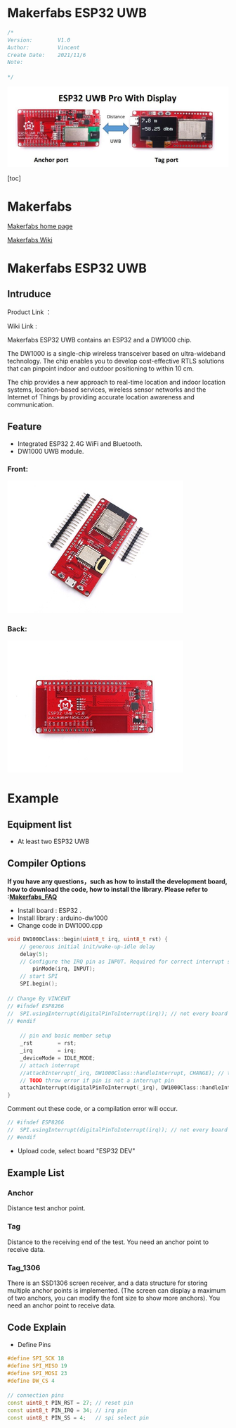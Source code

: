 # Makerfabs ESP32 UWB

```c++
/*
Version:		V1.0
Author:			Vincent
Create Date:	2021/11/6
Note:
	
*/
```
![](md_pic/main.jpg)


[toc]

# Makerfabs

[Makerfabs home page](https://www.makerfabs.com/)

[Makerfabs Wiki](https://makerfabs.com/wiki/index.php?title=Main_Page)

# Makerfabs ESP32 UWB
## Intruduce

Product Link ：[]() 

Wiki Link : []() 

Makerfabs ESP32 UWB contains an ESP32 and a DW1000 chip.

The DW1000 is a single-chip wireless transceiver based on ultra-wideband technology. The chip enables you to develop cost-effective RTLS solutions that can pinpoint indoor and outdoor positioning to within 10 cm.

The chip provides a new approach to real-time location and indoor location systems, location-based services, wireless sensor networks and the Internet of Things by providing accurate location awareness and communication.




## Feature

- Integrated ESP32 2.4G WiFi and Bluetooth.
- DW1000 UWB module.


### Front:

![front](md_pic/front.jpg)

### Back:
![back](md_pic/back.jpg)


# Example

## Equipment list


- At least two ESP32 UWB


## Compiler Options

**If you have any questions，such as how to install the development board, how to download the code, how to install the library. Please refer to :[Makerfabs_FAQ](https://github.com/Makerfabs/Makerfabs_FAQ)**

- Install board : ESP32 .
- Install library : arduino-dw1000
- Change code in DW1000.cpp

```c++
void DW1000Class::begin(uint8_t irq, uint8_t rst) {
	// generous initial init/wake-up-idle delay
	delay(5);
	// Configure the IRQ pin as INPUT. Required for correct interrupt setting for ESP8266
    	pinMode(irq, INPUT);
	// start SPI
	SPI.begin();

// Change By VINCENT
// #ifndef ESP8266
// 	SPI.usingInterrupt(digitalPinToInterrupt(irq)); // not every board support this, e.g. ESP8266
// #endif

	// pin and basic member setup
	_rst        = rst;
	_irq        = irq;
	_deviceMode = IDLE_MODE;
	// attach interrupt
	//attachInterrupt(_irq, DW1000Class::handleInterrupt, CHANGE); // todo interrupt for ESP8266
	// TODO throw error if pin is not a interrupt pin
	attachInterrupt(digitalPinToInterrupt(_irq), DW1000Class::handleInterrupt, RISING); // todo interrupt for ESP8266
}
```

Comment out these code, or a compilation error will occur.

```c++
// #ifndef ESP8266
// 	SPI.usingInterrupt(digitalPinToInterrupt(irq)); // not every board support this, e.g. ESP8266
// #endif
```

- Upload code, select board "ESP32 DEV"


## Example List

### Anchor

Distance test anchor point.

### Tag

Distance to the receiving end of the test. You need an anchor point to receive data.

### Tag_1306

There is an SSD1306 screen receiver, and a data structure for storing multiple anchor points is implemented. (The screen can display a maximum of two anchors, you can modify the font size to show more anchors). You need an anchor point to receive data.


## Code Explain

- Define Pins

```c++
#define SPI_SCK 18
#define SPI_MISO 19
#define SPI_MOSI 23
#define DW_CS 4

// connection pins
const uint8_t PIN_RST = 27; // reset pin
const uint8_t PIN_IRQ = 34; // irq pin
const uint8_t PIN_SS = 4;   // spi select pin
```

